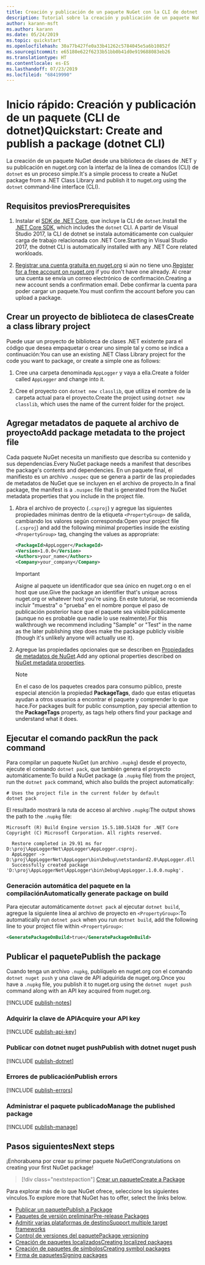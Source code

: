 ```yaml
---
title: Creación y publicación de un paquete NuGet con la CLI de dotnet
description: Tutorial sobre la creación y publicación de un paquete NuGet mediante la CLI de NuGet. NET con la CLI de .NET Core (dotnet).
author: karann-msft
ms.author: karann
ms.date: 05/24/2019
ms.topic: quickstart
ms.openlocfilehash: 30a77b427fe0a33b41262c5784045e5a6b10852f
ms.sourcegitcommit: e65180e622f6233b51bb0b41d0e919688083eb26
ms.translationtype: HT
ms.contentlocale: es-ES
ms.lasthandoff: 07/23/2019
ms.locfileid: "68419990"
---
```

# <a name="quickstart-create-and-publish-a-package-dotnet-cli"></a><span data-ttu-id="7822a-103">Inicio rápido: Creación y publicación de un paquete (CLI de dotnet)</span><span class="sxs-lookup"><span data-stu-id="7822a-103">Quickstart: Create and publish a package (dotnet CLI)</span></span>

<span data-ttu-id="7822a-104">La creación de un paquete NuGet desde una biblioteca de clases de .NET y su publicación en nuget.org con la interfaz de la línea de comandos (CLI) de `dotnet` es un proceso simple.</span><span class="sxs-lookup"><span data-stu-id="7822a-104">It's a simple process to create a NuGet package from a .NET Class Library and publish it to nuget.org using the `dotnet` command-line interface (CLI).</span></span>

## <a name="prerequisites"></a><span data-ttu-id="7822a-105">Requisitos previos</span><span class="sxs-lookup"><span data-stu-id="7822a-105">Prerequisites</span></span>

1. <span data-ttu-id="7822a-106">Instalar el [SDK de .NET Core](https://www.microsoft.com/net/download/), que incluye la CLI de `dotnet`.</span><span class="sxs-lookup"><span data-stu-id="7822a-106">Install the [.NET Core SDK](https://www.microsoft.com/net/download/), which includes the `dotnet` CLI.</span></span> <span data-ttu-id="7822a-107">A partir de Visual Studio 2017, la CLI de dotnet se instala automáticamente con cualquier carga de trabajo relacionada con .NET Core.</span><span class="sxs-lookup"><span data-stu-id="7822a-107">Starting in Visual Studio 2017, the dotnet CLI is automatically installed with any .NET Core related workloads.</span></span>

1. <span data-ttu-id="7822a-108">[Registrar una cuenta gratuita en nuget.org](https://www.nuget.org/users/account/LogOn?returnUrl=%2F) si aún no tiene uno.</span><span class="sxs-lookup"><span data-stu-id="7822a-108">[Register for a free account on nuget.org](https://www.nuget.org/users/account/LogOn?returnUrl=%2F) if you don't have one already.</span></span> <span data-ttu-id="7822a-109">Al crear una cuenta se envía un correo electrónico de confirmación.</span><span class="sxs-lookup"><span data-stu-id="7822a-109">Creating a new account sends a confirmation email.</span></span> <span data-ttu-id="7822a-110">Debe confirmar la cuenta para poder cargar un paquete.</span><span class="sxs-lookup"><span data-stu-id="7822a-110">You must confirm the account before you can upload a package.</span></span>

## <a name="create-a-class-library-project"></a><span data-ttu-id="7822a-111">Crear un proyecto de biblioteca de clases</span><span class="sxs-lookup"><span data-stu-id="7822a-111">Create a class library project</span></span>

<span data-ttu-id="7822a-112">Puede usar un proyecto de biblioteca de clases .NET existente para el código que desea empaquetar o crear uno simple tal y como se indica a continuación:</span><span class="sxs-lookup"><span data-stu-id="7822a-112">You can use an existing .NET Class Library project for the code you want to package, or create a simple one as follows:</span></span>

1. <span data-ttu-id="7822a-113">Cree una carpeta denominada `AppLogger` y vaya a ella.</span><span class="sxs-lookup"><span data-stu-id="7822a-113">Create a folder called `AppLogger` and change into it.</span></span>

1. <span data-ttu-id="7822a-114">Cree el proyecto con `dotnet new classlib`, que utiliza el nombre de la carpeta actual para el proyecto.</span><span class="sxs-lookup"><span data-stu-id="7822a-114">Create the project using `dotnet new classlib`, which uses the name of the current folder for the project.</span></span>

## <a name="add-package-metadata-to-the-project-file"></a><span data-ttu-id="7822a-115">Agregar metadatos de paquete al archivo de proyecto</span><span class="sxs-lookup"><span data-stu-id="7822a-115">Add package metadata to the project file</span></span>

<span data-ttu-id="7822a-116">Cada paquete NuGet necesita un manifiesto que describa su contenido y sus dependencias.</span><span class="sxs-lookup"><span data-stu-id="7822a-116">Every NuGet package needs a manifest that describes the package's contents and dependencies.</span></span> <span data-ttu-id="7822a-117">En un paquete final, el manifiesto es un archivo `.nuspec` que se genera a partir de las propiedades de metadatos de NuGet que se incluyen en el archivo de proyecto.</span><span class="sxs-lookup"><span data-stu-id="7822a-117">In a final package, the manifest is a `.nuspec` file that is generated from the NuGet metadata properties that you include in the project file.</span></span>

1. <span data-ttu-id="7822a-118">Abra el archivo de proyecto (`.csproj`) y agregue las siguientes propiedades mínimas dentro de la etiqueta `<PropertyGroup>` de salida, cambiando los valores según corresponda:</span><span class="sxs-lookup"><span data-stu-id="7822a-118">Open your project file (`.csproj`) and add the following minimal properties inside the existing `<PropertyGroup>` tag, changing the values as appropriate:</span></span>

    ```xml
    <PackageId>AppLogger</PackageId>
    <Version>1.0.0</Version>
    <Authors>your_name</Authors>
    <Company>your_company</Company>
    ```

    > [!Important]
    > <span data-ttu-id="7822a-119">Asigne al paquete un identificador que sea único en nuget.org o en el host que use.</span><span class="sxs-lookup"><span data-stu-id="7822a-119">Give the package an identifier that's unique across nuget.org or whatever host you're using.</span></span> <span data-ttu-id="7822a-120">En este tutorial, se recomienda incluir "muestra" o "prueba" en el nombre porque el paso de publicación posterior hace que el paquete sea visible públicamente (aunque no es probable que nadie lo use realmente).</span><span class="sxs-lookup"><span data-stu-id="7822a-120">For this walkthrough we recommend including "Sample" or "Test" in the name as the later publishing step does make the package publicly visible (though it's unlikely anyone will actually use it).</span></span>

1. <span data-ttu-id="7822a-121">Agregue las propiedades opcionales que se describen en [Propiedades de metadatos de NuGet](/dotnet/core/tools/csproj#nuget-metadata-properties).</span><span class="sxs-lookup"><span data-stu-id="7822a-121">Add any optional properties described on [NuGet metadata properties](/dotnet/core/tools/csproj#nuget-metadata-properties).</span></span>

    > [!Note]
    > <span data-ttu-id="7822a-122">En el caso de los paquetes creados para consumo público, preste especial atención la propiedad **PackageTags**, dado que estas etiquetas ayudan a otros usuarios a encontrar el paquete y comprender lo que hace.</span><span class="sxs-lookup"><span data-stu-id="7822a-122">For packages built for public consumption, pay special attention to the **PackageTags** property, as tags help others find your package and understand what it does.</span></span>

## <a name="run-the-pack-command"></a><span data-ttu-id="7822a-123">Ejecutar el comando pack</span><span class="sxs-lookup"><span data-stu-id="7822a-123">Run the pack command</span></span>

<span data-ttu-id="7822a-124">Para compilar un paquete NuGet (un archivo `.nupkg`) desde el proyecto, ejecute el comando `dotnet pack`, que también genera el proyecto automáticamente:</span><span class="sxs-lookup"><span data-stu-id="7822a-124">To build a NuGet package (a `.nupkg` file) from the project, run the `dotnet pack` command, which also builds the project automatically:</span></span>

```cli
# Uses the project file in the current folder by default
dotnet pack
```

<span data-ttu-id="7822a-125">El resultado mostrará la ruta de acceso al archivo `.nupkg`:</span><span class="sxs-lookup"><span data-stu-id="7822a-125">The output shows the path to the `.nupkg` file:</span></span>

```output
Microsoft (R) Build Engine version 15.5.180.51428 for .NET Core
Copyright (C) Microsoft Corporation. All rights reserved.

  Restore completed in 29.91 ms for D:\proj\AppLoggerNet\AppLogger\AppLogger.csproj.
  AppLogger -> D:\proj\AppLoggerNet\AppLogger\bin\Debug\netstandard2.0\AppLogger.dll
  Successfully created package 'D:\proj\AppLoggerNet\AppLogger\bin\Debug\AppLogger.1.0.0.nupkg'.
```

### <a name="automatically-generate-package-on-build"></a><span data-ttu-id="7822a-126">Generación automática del paquete en la compilación</span><span class="sxs-lookup"><span data-stu-id="7822a-126">Automatically generate package on build</span></span>

<span data-ttu-id="7822a-127">Para ejecutar automáticamente `dotnet pack` al ejecutar `dotnet build`, agregue la siguiente línea al archivo de proyecto en `<PropertyGroup>`:</span><span class="sxs-lookup"><span data-stu-id="7822a-127">To automatically run `dotnet pack` when you run `dotnet build`, add the following line to your project file within `<PropertyGroup>`:</span></span>

```xml
<GeneratePackageOnBuild>true</GeneratePackageOnBuild>
```

## <a name="publish-the-package"></a><span data-ttu-id="7822a-128">Publicar el paquete</span><span class="sxs-lookup"><span data-stu-id="7822a-128">Publish the package</span></span>

<span data-ttu-id="7822a-129">Cuando tenga un archivo `.nupkg`, publíquelo en nuget.org con el comando `dotnet nuget push` y una clave de API adquirida de nuget.org.</span><span class="sxs-lookup"><span data-stu-id="7822a-129">Once you have a `.nupkg` file, you publish it to nuget.org using the `dotnet nuget push` command along with an API key acquired from nuget.org.</span></span>

[!INCLUDE [publish-notes](includes/publish-notes.md)]

### <a name="acquire-your-api-key"></a><span data-ttu-id="7822a-130">Adquirir la clave de API</span><span class="sxs-lookup"><span data-stu-id="7822a-130">Acquire your API key</span></span>

[!INCLUDE [publish-api-key](includes/publish-api-key.md)]

### <a name="publish-with-dotnet-nuget-push"></a><span data-ttu-id="7822a-131">Publicar con dotnet nuget push</span><span class="sxs-lookup"><span data-stu-id="7822a-131">Publish with dotnet nuget push</span></span>

[!INCLUDE [publish-dotnet](includes/publish-dotnet.md)]

### <a name="publish-errors"></a><span data-ttu-id="7822a-132">Errores de publicación</span><span class="sxs-lookup"><span data-stu-id="7822a-132">Publish errors</span></span>

[!INCLUDE [publish-errors](includes/publish-errors.md)]

### <a name="manage-the-published-package"></a><span data-ttu-id="7822a-133">Administrar el paquete publicado</span><span class="sxs-lookup"><span data-stu-id="7822a-133">Manage the published package</span></span>

[!INCLUDE [publish-manage](includes/publish-manage.md)]

## <a name="next-steps"></a><span data-ttu-id="7822a-134">Pasos siguientes</span><span class="sxs-lookup"><span data-stu-id="7822a-134">Next steps</span></span>

<span data-ttu-id="7822a-135">¡Enhorabuena por crear su primer paquete NuGet!</span><span class="sxs-lookup"><span data-stu-id="7822a-135">Congratulations on creating your first NuGet package!</span></span>

> [!div class="nextstepaction"]
> [<span data-ttu-id="7822a-136">Crear un paquete</span><span class="sxs-lookup"><span data-stu-id="7822a-136">Create a Package</span></span>](../create-packages/creating-a-package-dotnet-cli.md)

<span data-ttu-id="7822a-137">Para explorar más de lo que NuGet ofrece, seleccione los siguientes vínculos.</span><span class="sxs-lookup"><span data-stu-id="7822a-137">To explore more that NuGet has to offer, select the links below.</span></span>

- [<span data-ttu-id="7822a-138">Publicar un paquete</span><span class="sxs-lookup"><span data-stu-id="7822a-138">Publish a Package</span></span>](../nuget-org/publish-a-package.md)
- [<span data-ttu-id="7822a-139">Paquetes de versión preliminar</span><span class="sxs-lookup"><span data-stu-id="7822a-139">Pre-release Packages</span></span>](../create-packages/Prerelease-Packages.md)
- [<span data-ttu-id="7822a-140">Admitir varias plataformas de destino</span><span class="sxs-lookup"><span data-stu-id="7822a-140">Support multiple target frameworks</span></span>](../create-packages/multiple-target-frameworks-project-file.md)
- [<span data-ttu-id="7822a-141">Control de versiones del paquete</span><span class="sxs-lookup"><span data-stu-id="7822a-141">Package versioning</span></span>](../reference/package-versioning.md)
- [<span data-ttu-id="7822a-142">Creación de paquetes localizados</span><span class="sxs-lookup"><span data-stu-id="7822a-142">Creating localized packages</span></span>](../create-packages/creating-localized-packages.md)
- [<span data-ttu-id="7822a-143">Creación de paquetes de símbolos</span><span class="sxs-lookup"><span data-stu-id="7822a-143">Creating symbol packages</span></span>](../create-packages/symbol-packages-snupkg.md)
- [<span data-ttu-id="7822a-144">Firma de paquetes</span><span class="sxs-lookup"><span data-stu-id="7822a-144">Signing packages</span></span>](../create-packages/Sign-a-package.md)
